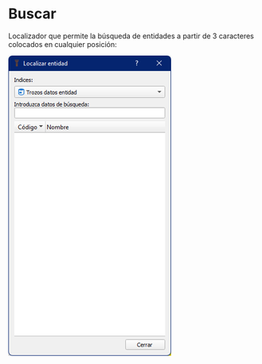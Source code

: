 # Buscar

Localizador que permite la búsqueda de entidades a partir de 3 caracteres colocados en cualquier posición:

![](<../../../.gitbook/assets/image (28).png>)
